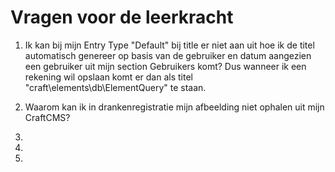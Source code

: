 # Vragen voor de leerkracht
1.   Ik kan bij mijn Entry Type "Default" bij title er niet aan uit hoe ik de titel automatisch genereer op basis van de gebruiker en datum aangezien een gebruiker uit mijn section Gebruikers komt? Dus wanneer ik een rekening wil opslaan komt er dan als titel "craft\elements\db\ElementQuery" te staan. 

2. Waarom kan ik in drankenregistratie mijn afbeelding niet ophalen uit mijn CraftCMS? 

3. 

4. 

5. 